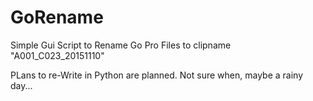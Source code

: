 # GoRename
Simple Gui Script to Rename Go Pro Files to clipname "A001_C023_20151110"

PLans to re-Write in Python are planned. Not sure when, maybe a rainy day...
